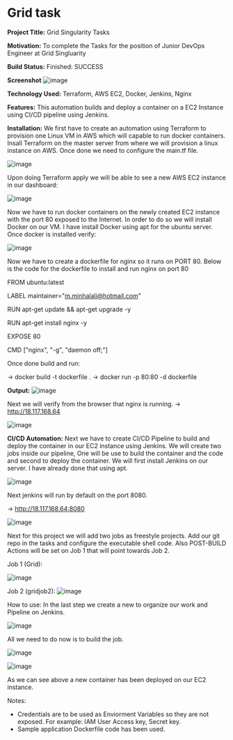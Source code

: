 # Grid task

**Project Title:**
Grid Singularity Tasks

**Motivation:**
To complete the Tasks for the position of Junior DevOps Engineer at Grid Singluarity

**Build Status:**
Finished: SUCCESS

**Screenshot**
![image](https://user-images.githubusercontent.com/46167355/123520502-7e8f7200-d6ca-11eb-9edf-674939a658c8.png)

**Technology Used:**
Terraform, AWS EC2, Docker, Jenkins, Nginx 

**Features:**
This automation builds and deploy a container on a EC2 Instance using CI/CD pipeline using Jenkins.

**Installation:**
We first have to create an automation using Terraform to provision one Linux VM in AWS which will capable to run docker containers.
Insall Terraform on the master server from where we will provision a linux instance on AWS. Once done we need to configure the main.tf file. 

![image](https://user-images.githubusercontent.com/46167355/123520682-3de42880-d6cb-11eb-9958-29283f5651f1.png)

Upon doing Terraform apply we will be able to see a new AWS EC2 instance in our dashboard:

![image](https://user-images.githubusercontent.com/46167355/123520737-8bf92c00-d6cb-11eb-9e61-85667351b15f.png)

Now we have to run docker containers on the newly created EC2 instance with the port 80 exposed to the Internet. In order to do so we will install Docker on our VM. I have install Docker using apt for the ubuntu server. Once docker is installed verify:

![image](https://user-images.githubusercontent.com/46167355/123520821-2a858d00-d6cc-11eb-8888-f72cfa706d0e.png)

Now we have to create a dockerfile for nginx so it runs on PORT 80. Below is the code for the dockerfile to install and run nginx on port 80


FROM ubuntu:latest

LABEL maintainer="m.minhalali@hotmail.com"

RUN apt-get update && apt-get upgrade -y

RUN apt-get install nginx -y

EXPOSE 80

CMD ["nginx", "-g", "daemon off;"]


Once done build and run:

-> docker build -t dockerfile .
-> docker run -p 80:80 -d dockerfile

**Output:**
![image](https://user-images.githubusercontent.com/46167355/123520954-08403f00-d6cd-11eb-9c16-0497b7fab4fa.png)

Next we will verify from the browser that nginx is running. 
-> http://18.117.168.64

![image](https://user-images.githubusercontent.com/46167355/123520984-332a9300-d6cd-11eb-9c1a-a62001858c89.png)

**CI/CD Automation:**
Next we have to create CI/CD Pipeline to build and deploy the container in our EC2 instance using Jenkins. We will create two jobs inside our pipeline, One will be use to build the container and the code and second to deploy the container. We will first install Jenkins on our server. I have already done that using apt. 

![image](https://user-images.githubusercontent.com/46167355/123521489-5c005780-d6d0-11eb-92db-dd271995871d.png)


Next jenkins will run by default on the port 8080.

-> http://18.117.168.64:8080

![image](https://user-images.githubusercontent.com/46167355/123521111-0aef6400-d6ce-11eb-9d6a-7f690378ac66.png)

Next for this project we will add two jobs as freestyle projects. Add our git repo in the tasks and configure the executable shell code. Also POST-BUILD Actions will be set on Job 1 that will point towards Job 2. 

Job 1 (Grid):

![image](https://user-images.githubusercontent.com/46167355/123521247-e8aa1600-d6ce-11eb-810b-ec04f7f85bdb.png)

Job 2 (gridjob2):
![image](https://user-images.githubusercontent.com/46167355/123521260-feb7d680-d6ce-11eb-886e-21741abf820b.png)

How to use:
In the last step we create a new to organize our work and Pipeline on Jenkins. 

![image](https://user-images.githubusercontent.com/46167355/123521300-3c1c6400-d6cf-11eb-9b2b-a607abdda1d2.png)

All we need to do now is to build the job.

![image](https://user-images.githubusercontent.com/46167355/123521337-7be34b80-d6cf-11eb-9ef1-7a61b6c26186.png)


![image](https://user-images.githubusercontent.com/46167355/123521359-9caba100-d6cf-11eb-97e6-e25e4328d079.png)

As we can see above a new container has been deployed on our EC2 instance. 

Notes: 
- Credentials are to be used as Enviorment Variables so they are not exposed. For example: IAM User Access key, Secret key.
- Sample application Dockerfile code has been used. 


